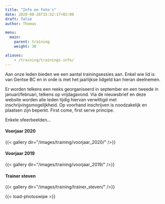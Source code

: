 ```yaml
---
title: "Info en foto's"
date: 2020-08-26T15:52:17+02:00
draft: false
author: Thomas

menu:
  main:
    parent: training
    weight: 30

aliases:
    - /training/trainings-info/       
---
```

Aan onze leden bieden we een aantal trainingsessies aan. Enkel wie lid is van Gentse BC en in orde is met het jaarlijkse lidgeld kan hieran deelnemen.

Er worden telkens een reeks georganiseerd in september en een tweede in januari/februari, telkens op vrijdagavond. Via de nieuwsbrief en deze website worden alle leden tijdig hiervan verwittigd met inschrijvingsmogelijkheid. Op voorhand inschrijven is noodzakelijk en plaatsen zijn beperkt. First come, first serve principe. 

Enkele sfeerbeelden…
#### Voorjaar 2020
{{< gallery dir="/images/training/voorjaar_2020/" />}}

#### Voorjaar 2019
{{< gallery dir="/images/training/voorjaar_2019/" />}}

#### Trainer steven
{{< gallery dir="/images/training/trainer_steven/" />}}

{{< load-photoswipe >}}